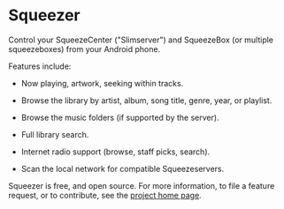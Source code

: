 Squeezer
========

Control your SqueezeCenter ("Slimserver") and SqueezeBox (or multiple squeezeboxes)
from your Android phone.

Features include:

*   Now playing, artwork, seeking within tracks.

*   Browse the library by artist, album, song title, genre, year, or playlist.

*   Browse the music folders (if supported by the server).

*   Full library search.

*   Internet radio support (browse, staff picks, search).

*   Scan the local network for compatible Squeezeservers.

Squeezer is free, and open source.  For more information, to file a feature request,
or to contribute, see the
[project home page](http://code.google.com/p/android-squeezer/).